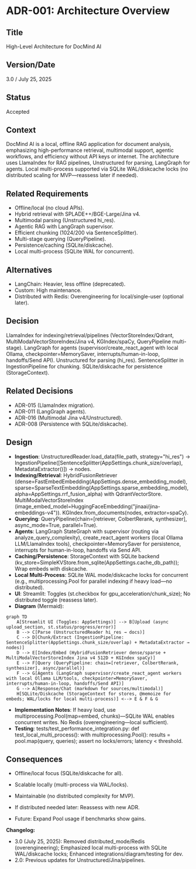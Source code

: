 # ADR-001: Architecture Overview

## Title

High-Level Architecture for DocMind AI

## Version/Date

3.0 / July 25, 2025

## Status

Accepted

## Context

DocMind AI is a local, offline RAG application for document analysis, emphasizing high-performance retrieval, multimodal support, agentic workflows, and efficiency without API keys or internet. The architecture uses LlamaIndex for RAG pipelines, Unstructured for parsing, LangGraph for agents. Local multi-process supported via SQLite WAL/diskcache locks (no distributed scaling for MVP—reassess later if needed).

## Related Requirements

- Offline/local (no cloud APIs).
- Hybrid retrieval with SPLADE++/BGE-Large/Jina v4.
- Multimodal parsing (Unstructured hi_res).
- Agentic RAG with LangGraph supervisor.
- Efficient chunking (1024/200 via SentenceSplitter).
- Multi-stage querying (QueryPipeline).
- Persistence/caching (SQLite/diskcache).
- Local multi-process (SQLite WAL for concurrent).

## Alternatives

- LangChain: Heavier, less offline (deprecated).
- Custom: High maintenance.
- Distributed with Redis: Overengineering for local/single-user (optional later).

## Decision

LlamaIndex for indexing/retrieval/pipelines (VectorStoreIndex/Qdrant, MultiModalVectorStoreIndex/Jina v4, KGIndex/spaCy, QueryPipeline multi-stage). LangGraph for agents (supervisor/create_react_agent with local Ollama, checkpointer=MemorySaver, interrupts/human-in-loop, handoffs/Send API). Unstructured for parsing (hi_res). SentenceSplitter in IngestionPipeline for chunking. SQLite/diskcache for persistence (StorageContext).

## Related Decisions

- ADR-015 (LlamaIndex migration).
- ADR-011 (LangGraph agents).
- ADR-016 (Multimodal Jina v4/Unstructured).
- ADR-008 (Persistence with SQLite/diskcache).

## Design

- **Ingestion**: UnstructuredReader.load_data(file_path, strategy="hi_res") → IngestionPipeline([SentenceSplitter(AppSettings.chunk_size/overlap), MetadataExtractor()]) → nodes.
- **Indexing/Retrieval**: HybridFusionRetriever (dense=FastEmbedEmbedding(AppSettings.dense_embedding_model), sparse=SparseTextEmbedding(AppSettings.sparse_embedding_model), alpha=AppSettings.rrf_fusion_alpha) with QdrantVectorStore. MultiModalVectorStoreIndex (image_embed_model=HuggingFaceEmbedding("jinaai/jina-embeddings-v4")). KGIndex.from_documents(nodes, extractor=spaCy).
- **Querying**: QueryPipeline(chain=[retriever, ColbertRerank, synthesizer], async_mode=True, parallel=True).
- **Agents**: LangGraph StateGraph with supervisor (routing via analyze_query_complexity), create_react_agent workers (local Ollama LLM/LlamaIndex tools), checkpointer=MemorySaver for persistence, interrupts for human-in-loop, handoffs via Send API.
- **Caching/Persistence**: StorageContext with SQLite backend (kv_store=SimpleKVStore.from_sqlite(AppSettings.cache_db_path)); Wrap embeds with diskcache.
- **Local Multi-Process**: SQLite WAL mode/diskcache locks for concurrent (e.g., multiprocessing.Pool for parallel indexing if heavy load—no distributed).
- **UI**: Streamlit: Toggles (st.checkbox for gpu_acceleration/chunk_size); No distributed toggle (reassess later).
- **Diagram** (Mermaid):

```mermaid
graph TD
    A[Streamlit UI (Toggles: AppSettings)] --> B[Upload (async upload_section, st.status/progress/error)]
    B --> C[Parse (UnstructuredReader hi_res → docs)]
    C --> D[Chunk/Extract (IngestionPipeline: SentenceSplitter(AppSettings.chunk_size/overlap) + MetadataExtractor → nodes)]
    D --> E[Index/Embed (HybridFusionRetriever dense/sparse + MultiModalVectorStoreIndex Jina v4 512D + KGIndex spaCy)]
    E --> F[Query (QueryPipeline: chain=[retriever, ColbertRerank, synthesizer], async/parallel)]
    F --> G[Agents (LangGraph supervisor/create_react_agent workers with local Ollama LLM/tools, checkpointer=MemorySaver, interrupts/human-in-loop, handoffs/Send API)]
    G --> A[Response/Chat (markdown for sources/multimodal)]
    H[SQLite/Diskcache (StorageContext for stores, @memoize for embeds; WAL/locks for local multi-process)] <--> E & F & G
```

- **Implementation Notes**: If heavy load, use multiprocessing.Pool(map=embed, chunks)—SQLite WAL enables concurrent writes. No Redis (overengineering—local sufficient).
- **Testing**: tests/test_performance_integration.py: def test_local_multi_process(): with multiprocessing.Pool(): results = pool.map(query, queries); assert no locks/errors; latency < threshold.

## Consequences

- Offline/local focus (SQLite/diskcache for all).
- Scalable locally (multi-process via WAL/locks).
- Maintainable (no distributed complexity for MVP).

- If distributed needed later: Reassess with new ADR.
- Future: Expand Pool usage if benchmarks show gains.

**Changelog:**  

- 3.0 (July 25, 2025): Removed distributed_mode/Redis (overengineering); Emphasized local multi-process with SQLite WAL/diskcache locks; Enhanced integrations/diagram/testing for dev.
- 2.0: Previous updates for Unstructured/Jina/pipelines.
